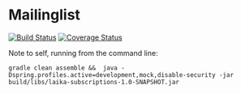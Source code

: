 Mailinglist
===========

[![Build Status](https://travis-ci.org/deVinnnie/laika-subscriptions.svg?branch=master)](https://travis-ci.org/deVinnnie/laika-subscriptions)
[![Coverage Status](https://coveralls.io/repos/github/deVinnnie/laika-subscriptions/badge.svg?branch=master)](https://coveralls.io/github/deVinnnie/laika-subscriptions?branch=master)


Note to self, running from the command line:

```
gradle clean assemble &&  java -Dspring.profiles.active=development,mock,disable-security -jar build/libs/laika-subscriptions-1.0-SNAPSHOT.jar
```